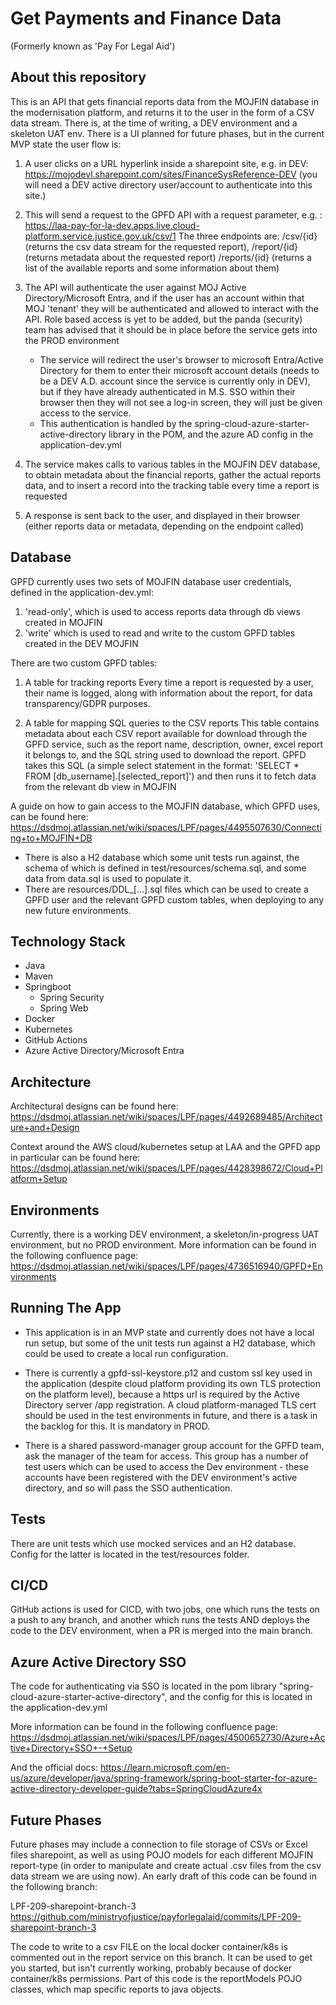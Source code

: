 # Get Payments and Finance Data

(Formerly known as 'Pay For Legal Aid')

## About this repository

This is an API that gets financial reports data from the MOJFIN database in the modernisation platform,
and returns it to the user in the form of a CSV data stream. There is, at the time of writing, a DEV environment and a
skeleton UAT env. There is a UI planned for future phases, but in the current MVP state the user flow is:

1. A user clicks on a URL hyperlink inside a sharepoint site, e.g. in
   DEV: https://mojodevl.sharepoint.com/sites/FinanceSysReference-DEV (you will need a DEV active directory user/account
   to authenticate into this site.)
2. This will send a request to the GPFD API with a request parameter,
   e.g. : https://laa-pay-for-la-dev.apps.live.cloud-platform.service.justice.gov.uk/csv/1
   The three endpoints are:
   /csv/{id} (returns the csv data stream for the requested report),
   /report/{id} (returns metadata about the requested report)
   /reports/{id} (returns a list of the available reports and some information about them)
3. The API will authenticate the user against MOJ Active Directory/Microsoft Entra, and if the user has an account
   within that MOJ 'tenant' they will be authenticated and allowed to interact with the API. Role based access is
   yet to be added, but the panda (security) team has advised that it should be in place before the service gets
   into the PROD environment
    - The service will redirect the user's browser to microsoft Entra/Active Directory for them to enter their
      microsoft
      account details (needs to be a DEV A.D. account since the service is currently only in DEV), but if they have
      already authenticated in M.S. SSO within their browser then they will not see a log-in screen, they will just be
      given access to the service.
    - This authentication is handled by the spring-cloud-azure-starter-active-directory library in the POM, and the
      azure AD config in the application-dev.yml

4. The service makes calls to various tables in the MOJFIN DEV database, to obtain metadata about the financial
   reports, gather the actual reports data, and to insert a record into the tracking table every time a report is
   requested
5. A response is sent back to the user, and displayed in their browser (either reports data or metadata, depending on
   the endpoint called)

## Database

GPFD currently uses two sets of MOJFIN database user credentials, defined in the application-dev.yml:

1. 'read-only', which is used to access reports data through db views created in MOJFIN
2. 'write' which is used to read and write to the custom GPFD tables created in the DEV MOJFIN

There are two custom GPFD tables:

1. A table for tracking reports
   Every time a report is requested by a user, their name is logged, along with information about the report, for
   data transparency/GDPR purposes.

2. A table for mapping SQL queries to the CSV reports
   This table contains metadata about each CSV report available for download through the GPFD service, such as the
   report name, description, owner, excel report it belongs to, and the SQL string used to download the report. GPFD
   takes this SQL (a simple select statement in the format: 'SELECT * FROM [db_username].[selected_report]') and then
   runs it to fetch data from the relevant db view in MOJFIN

A guide on how to gain access to the MOJFIN database, which GPFD uses, can be found here:
https://dsdmoj.atlassian.net/wiki/spaces/LPF/pages/4495507630/Connecting+to+MOJFIN+DB

- There is also a H2 database which some unit tests run against, the schema of which is defined in
  test/resources/schema.sql, and some data from data.sql is used to populate it.
- There are resources/DDL_[...].sql files which can be used to create a GPFD user and the relevant GPFD custom tables,
  when deploying to any new future environments.

## Technology Stack

- Java
- Maven
- Springboot
    - Spring Security
    - Spring Web
- Docker
- Kubernetes
- GitHub Actions
- Azure Active Directory/Microsoft Entra

## Architecture

Architectural designs can be found here:
https://dsdmoj.atlassian.net/wiki/spaces/LPF/pages/4492689485/Architecture+and+Design

Context around the AWS cloud/kubernetes setup at LAA and the GPFD app in particular can be found here:  
https://dsdmoj.atlassian.net/wiki/spaces/LPF/pages/4428398672/Cloud+Platform+Setup

## Environments

Currently, there is a working DEV environment, a skeleton/in-progress UAT environment, but no PROD environment.
More information can be found in the following confluence page:
https://dsdmoj.atlassian.net/wiki/spaces/LPF/pages/4736516940/GPFD+Environments

## Running The App

- This application is in an MVP state and currently does not have a local run setup, but some of the unit tests run
  against a H2 database, which could be used to create a local run configuration.

- There is currently a gpfd-ssl-keystore.p12 and custom ssl key used in the application (despite cloud platform
  providing its own TLS protection on the platform level), because a https url is required by the Active Directory
  server /app registration. A cloud platform-managed TLS cert should be used in the test environments in future, and there is a task in the
  backlog for this. It is mandatory in PROD.

- There is a shared password-manager group account for the GPFD team, ask the manager of the team for access. This group has a number of test users which can be used to access the Dev environment - these accounts have been registered with the DEV environment's active directory, and so will pass the SSO authentication.

## Tests

There are unit tests which use mocked services and an H2 database. Config for the latter is located in the
test/resources folder.

## CI/CD

GitHub actions is used for CICD, with two jobs, one which runs the tests on a push to any branch, and another which
runs the tests AND deploys the code to the DEV environment, when a PR is merged into the main branch.

## Azure Active Directory SSO

The code for authenticating via SSO is located in the pom library "spring-cloud-azure-starter-active-directory",
and the config for this is located in the application-dev.yml

More information can be found in the following confluence page:
https://dsdmoj.atlassian.net/wiki/spaces/LPF/pages/4500652730/Azure+Active+Directory+SSO+-+Setup

And the official docs:
https://learn.microsoft.com/en-us/azure/developer/java/spring-framework/spring-boot-starter-for-azure-active-directory-developer-guide?tabs=SpringCloudAzure4x

## Future Phases

Future phases may include a connection to file storage of CSVs or Excel files sharepoint, as well as using POJO models
for each different MOJFIN report-type (in order to manipulate and create actual .csv files from the csv data stream we
are using now). An early draft of
this code can be found in the following branch:

LPF-209-sharepoint-branch-3
https://github.com/ministryofjustice/payforlegalaid/commits/LPF-209-sharepoint-branch-3

The code to write to a csv FILE on the local docker container/k8s is commented out in the report service on this branch.
It can be used to get you started, but isn't currently working, probably because of docker container/k8s permissions.
Part of this code is the reportModels POJO classes, which map specific reports to java objects.

